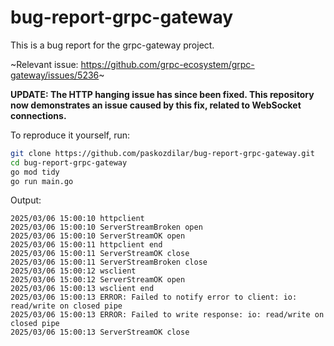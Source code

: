 # bug-report-grpc-gateway

This is a bug report for the grpc-gateway project.

~Relevant issue: https://github.com/grpc-ecosystem/grpc-gateway/issues/5236~

**UPDATE: The HTTP hanging issue has since been fixed. This repository now
demonstrates an issue caused by this fix, related to WebSocket connections.**

To reproduce it yourself, run:

```bash
git clone https://github.com/paskozdilar/bug-report-grpc-gateway.git
cd bug-report-grpc-gateway
go mod tidy
go run main.go
```

Output:

```
2025/03/06 15:00:10 httpclient
2025/03/06 15:00:10 ServerStreamBroken open
2025/03/06 15:00:10 ServerStreamOK open
2025/03/06 15:00:11 httpclient end
2025/03/06 15:00:11 ServerStreamOK close
2025/03/06 15:00:11 ServerStreamBroken close
2025/03/06 15:00:12 wsclient
2025/03/06 15:00:12 ServerStreamOK open
2025/03/06 15:00:13 wsclient end
2025/03/06 15:00:13 ERROR: Failed to notify error to client: io: read/write on closed pipe
2025/03/06 15:00:13 ERROR: Failed to write response: io: read/write on closed pipe
2025/03/06 15:00:13 ServerStreamOK close
```
